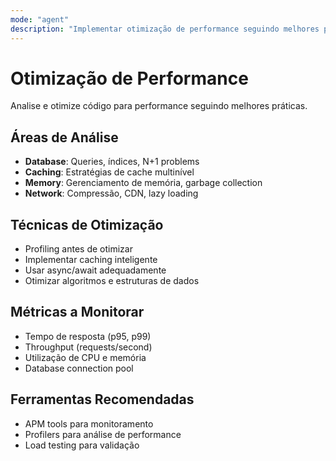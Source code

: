 ```yaml
---
mode: "agent"
description: "Implementar otimização de performance seguindo melhores práticas."
---
```


# Otimização de Performance

Analise e otimize código para performance seguindo melhores práticas.

## Áreas de Análise

- **Database**: Queries, índices, N+1 problems
- **Caching**: Estratégias de cache multinível
- **Memory**: Gerenciamento de memória, garbage collection
- **Network**: Compressão, CDN, lazy loading

## Técnicas de Otimização

- Profiling antes de otimizar
- Implementar caching inteligente
- Usar async/await adequadamente
- Otimizar algoritmos e estruturas de dados

## Métricas a Monitorar

- Tempo de resposta (p95, p99)
- Throughput (requests/second)
- Utilização de CPU e memória
- Database connection pool

## Ferramentas Recomendadas

- APM tools para monitoramento
- Profilers para análise de performance
- Load testing para validação
